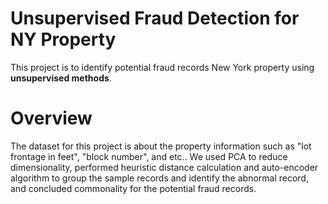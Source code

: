 # Unsupervised Fraud Detection for NY Property
This project is to identify potential fraud records New York property using **unsupervised methods**.

# Overview
The dataset for this project is about the property information such as "lot frontage in feet", "block number", and etc.. We used PCA to reduce dimensionality, performed heuristic distance calculation and auto-encoder algorithm to group the sample records and identify the abnormal record, and concluded commonality for the potential fraud records.
